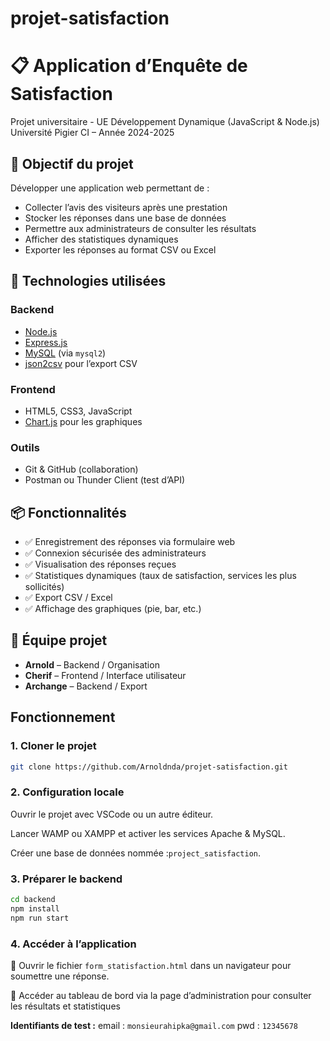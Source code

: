 # projet-satisfaction
# 📋 Application d’Enquête de Satisfaction

Projet universitaire - UE Développement Dynamique (JavaScript & Node.js)  
Université Pigier CI – Année 2024-2025

## 🧠 Objectif du projet

Développer une application web permettant de :
- Collecter l’avis des visiteurs après une prestation
- Stocker les réponses dans une base de données
- Permettre aux administrateurs de consulter les résultats
- Afficher des statistiques dynamiques
- Exporter les réponses au format CSV ou Excel

## 🔧 Technologies utilisées

### Backend
- [Node.js](https://nodejs.org/)
- [Express.js](https://expressjs.com/)
- [MySQL](https://www.mysql.com/) (via `mysql2`)
- [json2csv](https://www.npmjs.com/package/json2csv) pour l’export CSV

### Frontend
- HTML5, CSS3, JavaScript
- [Chart.js](https://www.chartjs.org/)  pour les graphiques

### Outils
- Git & GitHub (collaboration)
- Postman ou Thunder Client (test d’API)

## 📦 Fonctionnalités

- ✅ Enregistrement des réponses via formulaire web
- ✅ Connexion sécurisée des administrateurs
- ✅ Visualisation des réponses reçues
- ✅ Statistiques dynamiques (taux de satisfaction, services les plus sollicités)
- ✅ Export CSV / Excel
- ✅ Affichage des graphiques (pie, bar, etc.)

## 👥 Équipe projet

- **Arnold** – Backend / Organisation
- **Cherif** – Frontend / Interface utilisateur
- **Archange** – Backend / Export 

## Fonctionnement 

### 1. Cloner le projet
```bash
git clone https://github.com/Arnoldnda/projet-satisfaction.git
```

### 2. Configuration locale
Ouvrir le projet avec VSCode ou un autre éditeur.

Lancer WAMP ou XAMPP et activer les services Apache & MySQL.

Créer une base de données nommée :`project_satisfaction`.

### 3. Préparer le backend
```bash
cd backend
npm install
npm run start
```

### 4. Accéder à l’application
📄 Ouvrir le fichier `form_statisfaction.html` dans un navigateur pour soumettre une réponse.

🔐 Accéder au tableau de bord via la page d’administration pour consulter les résultats et statistiques

**Identifiants de test :**
email : `monsieurahipka@gmail.com`
pwd : `12345678`





